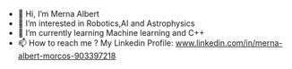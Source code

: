 - 👋 Hi, I’m Merna Albert 
- 👀 I’m interested in Robotics,AI and Astrophysics
- 🌱 I’m currently learning Machine learning and C++
- 📫 How to reach me ?
       My Linkedin Profile:
       www.linkedin.com/in/merna-albert-morcos-903397218

<!---
mernaalbert03/mernaalbert03 is a ✨ special ✨ repository because its `README.md` (this file) appears on your GitHub profile.
You can click the Preview link to take a look at your changes.
--->
